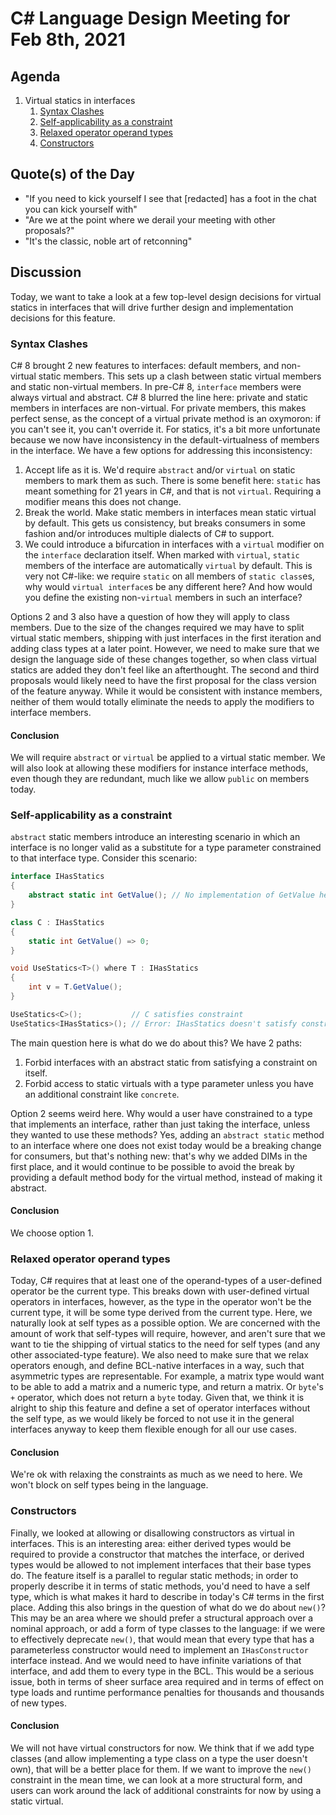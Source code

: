 # C# Language Design Meeting for Feb 8th, 2021

## Agenda

1. Virtual statics in interfaces
    1. [Syntax Clashes](#syntax-clashes)
    2. [Self-applicability as a constraint](#self-applicability-as-a-constraint)
    3. [Relaxed operator operand types](#relaxed-operator-operand-types)
    4. [Constructors](#constructor)

## Quote(s) of the Day

- "If you need to kick yourself I see that [redacted] has a foot in the chat you can kick yourself with"
- "Are we at the point where we derail your meeting with other proposals?"
- "It's the classic, noble art of retconning"

## Discussion

Today, we want to take a look at a few top-level design decisions for virtual statics in interfaces that will drive further design and implementation
decisions for this feature.

### Syntax Clashes

C# 8 brought 2 new features to interfaces: default members, and non-virtual static members. This sets up a clash between static virtual members and
static non-virtual members. In pre-C# 8, `interface` members were always virtual and abstract. C# 8 blurred the line here: private and static members
in interfaces are non-virtual. For private members, this makes perfect sense, as the concept of a virtual private method is an oxymoron: if you can't
see it, you can't override it. For statics, it's a bit more unfortunate because we now have inconsistency in the default-virtualness of members in
the interface. We have a few options for addressing this inconsistency:

1. Accept life as it is. We'd require `abstract` and/or `virtual` on static members to mark them as such. There is some benefit here: `static` has
meant something for 21 years in C#, and that is not `virtual`. Requiring a modifier means this does not change.
2. Break the world. Make static members in interfaces mean static virtual by default. This gets us consistency, but breaks consumers in some fashion
and/or introduces multiple dialects of C# to support.
3. We could introduce a bifurcation in interfaces with a `virtual` modifier on the `interface` declaration itself. When marked with `virtual`, `static`
members of the interface are automatically `virtual` by default. This is very not C#-like: we require `static` on all members of `static class`es, why
would `virtual interface`s be any different here? And how would you define the existing non-`virtual` members in such an interface?

Options 2 and 3 also have a question of how they will apply to class members. Due to the size of the changes required we may have to split virtual
static members, shipping with just interfaces in the first iteration and adding class types at a later point. However, we need to make sure that we
design the language side of these changes together, so when class virtual statics are added they don't feel like an afterthought. The second and third
proposals would likely need to have the first proposal for the class version of the feature anyway. While it would be consistent with instance members,
neither of them would totally eliminate the needs to apply the modifiers to interface members.

#### Conclusion

We will require `abstract` or `virtual` be applied to a virtual static member. We will also look at allowing these modifiers for instance interface
methods, even though they are redundant, much like we allow `public` on members today.

### Self-applicability as a constraint

`abstract` static members introduce an interesting scenario in which an interface is no longer valid as a substitute for a type parameter constrained
to that interface type. Consider this scenario:

```cs
interface IHasStatics
{
    abstract static int GetValue(); // No implementation of GetValue here
}

class C : IHasStatics
{
    static int GetValue() => 0;
}

void UseStatics<T>() where T : IHasStatics
{
    int v = T.GetValue();
}

UseStatics<C>();           // C satisfies constraint
UseStatics<IHasStatics>(); // Error: IHasStatics doesn't satisfy constraint
```

The main question here is what do we do about this? We have 2 paths:

1. Forbid interfaces with an abstract static from satisfying a constraint on itself.
2. Forbid access to static virtuals with a type parameter unless you have an additional constraint like `concrete`.

Option 2 seems weird here. Why would a user have constrained to a type that implements an interface, rather than just taking the interface, unless
they wanted to use these methods? Yes, adding an `abstract static` method to an interface where one does not exist today would be a breaking change
for consumers, but that's nothing new: that's why we added DIMs in the first place, and it would continue to be possible to avoid the break by providing
a default method body for the virtual method, instead of making it abstract.

#### Conclusion

We choose option 1.

### Relaxed operator operand types

Today, C# requires that at least one of the operand-types of a user-defined operator be the current type. This breaks down with user-defined virtual
operators in interfaces, however, as the type in the operator won't be the current type, it will be some type derived from the current type. Here,
we naturally look at self types as a possible option. We are concerned with the amount of work that self-types will require, however, and aren't sure
that we want to tie the shipping of virtual statics to the need for self types (and any other associated-type feature). We also need to make sure that
we relax operators enough, and define BCL-native interfaces in a way, such that asymmetric types are representable. For example, a matrix type would
want to be able to add a matrix and a numeric type, and return a matrix. Or `byte`'s `+` operator, which does not return a `byte` today. Given that,
we think it is alright to ship this feature and define a set of operator interfaces without the self type, as we would likely be forced to not use it
in the general interfaces anyway to keep them flexible enough for all our use cases.

#### Conclusion

We're ok with relaxing the constraints as much as we need to here. We won't block on self types being in the language.

### Constructors

Finally, we looked at allowing or disallowing constructors as virtual in interfaces. This is an interesting area: either derived types would be required
to provide a constructor that matches the interface, or derived types would be allowed to not implement interfaces that their base types do. The feature
itself is a parallel to regular static methods; in order to properly describe it in terms of static methods, you'd need to have a self type, which is
what makes it hard to describe in today's C# terms in the first place. Adding this also brings in the question of what do we do about `new()`? This may
be an area where we should prefer a structural approach over a nominal approach, or add a form of type classes to the language: if we were to effectively
deprecate `new()`, that would mean that every type that has a parameterless constructor would need to implement an `IHasConstructor` interface instead.
And we would need to have infinite variations of that interface, and add them to every type in the BCL. This would be a serious issue, both in terms of
sheer surface area required and in terms of effect on type loads and runtime performance penalties for thousands and thousands of new types.

#### Conclusion

We will not have virtual constructors for now. We think that if we add type classes (and allow implementing a type class on a type the user doesn't own),
that will be a better place for them. If we want to improve the `new()` constraint in the mean time, we can look at a more structural form, and users
can work around the lack of additional constraints for now by using a static virtual.
